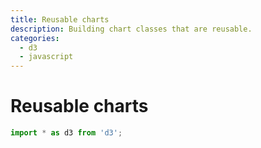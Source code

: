 ```yaml
---
title: Reusable charts
description: Building chart classes that are reusable.
categories:
  - d3
  - javascript
---
```


# Reusable charts

```javascript
import * as d3 from 'd3';

```
